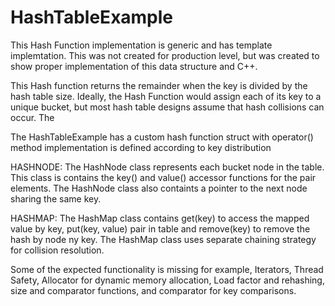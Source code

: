 # HashTableExample

This Hash Function implementation is generic and has template implemtation. This was not created for production level, but was created to
show proper implementation of this data structure and C++.

This Hash function returns the remainder when the key is divided by the hash table size. Ideally, the Hash Function would assign each of 
its key to a unique bucket, but most hash table designs assume that hash collisions can occur. The 

The HashTableExample has a custom hash function struct with operator() method implementation is defined according to key distribution

HASHNODE:
The HashNode class represents each bucket node in the table. This class is contains the key() and value() accessor functions for the pair 
elements. The HashNode class also containts a pointer to the next node sharing the same key.

HASHMAP:
The HashMap class contains get(key) to access the mapped value by key, put(key, value) pair in table and remove(key) to remove the hash by
node ny key. The HashMap class uses separate chaining strategy for collision resolution.  

Some of the expected functionality is missing for example, Iterators, Thread Safety, Allocator for dynamic memory allocation, Load factor 
and rehashing, size and comparator functions, and comparator for key comparisons. 

